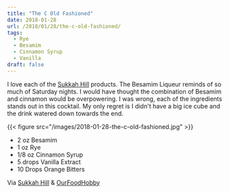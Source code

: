 ```yaml
---
title: "The C Old Fashioned"
date: 2018-01-28
url: /2018/01/28/the-c-old-fashioned/
tags:
  - Rye
  - Besamim
  - Cinnamon Syrup
  - Vanilla
draft: false
---
```


I love each of the [Sukkah Hill](http://www.sukkahhill.com/) products. The Besamim Liqueur reminds of so much of Saturday nights. I would have thought the combination of Besamim and cinnamon would be overpowering. I was wrong, each of the ingredients stands out in this cocktail. My only regret is I didn't have a big ice cube and the drink watered down towards the end.

{{< figure src="/images/2018-01-28-the-c-old-fashioned.jpg" >}}

* 2 oz Besamim
* 1 oz Rye
* 1/8 oz Cinnamon Syrup
* 5 drops Vanilla Extract
* 10 Drops Orange Bitters

Via [Sukkah Hill](https://www.instagram.com/p/Bc29ShrHoec/) & [OurFoodHobby](https://www.instagram.com/p/BbYJRaegkOT/)